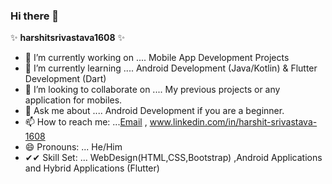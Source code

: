 ### Hi there 👋


 ✨  **harshitsrivastava1608** ✨


- 🔭 I’m currently working on .... Mobile App Development Projects
- 🌱 I’m currently learning .... Android Development (Java/Kotlin) & Flutter Development (Dart)
- 👯 I’m looking to collaborate on .... My previous projects or any application for mobiles.
- 💬 Ask me about .... Android Development if you are a beginner.
- 📫 How to reach me: ...<a href="harshit.srivastava1608@gmail.com">Email</a> , www.linkedin.com/in/harshit-srivastava-1608
- 😄 Pronouns: ... He/Him
- ✔✔ Skill Set: ... WebDesign(HTML,CSS,Bootstrap) ,Android Applications and Hybrid Applications (Flutter)

